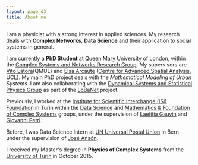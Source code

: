 ```yaml
---
layout: page_d3
title: About me
---
```


I am a physicist with a strong interest in applied sciences. My research deals with **Complex Networks**, **Data Science** and their application to social systems in general.

I am currently a **PhD Student** at Queen Mary University of London, within the [Complex Systems and Networks Research Group](http://www.maths.qmul.ac.uk/complex-systems-and-networks/complex-systems-and-networks-group). My supervisors are [Vito Latora](http://www.maths.qmul.ac.uk/~latora/)(QMUL) and [Elsa Arcaute](https://iris.ucl.ac.uk/iris/browse/profile?upi=EARCA37) ([Centre for Advanced Spatial Analysis](http://www.bartlett.ucl.ac.uk/casa), UCL). My main PhD project deals with the *Mathematical Modeling of Urban Systems*. I am also collaborating with the [Dynamical Systems and Statistical Physics Group](http://www.maths.qmul.ac.uk/dynamical-systems-and-statistical-physics-group/dynamical-systems-and-statistical-physics-group) as part of the [LoBaNet](https://iaciac.github.io/lobanet/) project.

Previously, I worked at the [Institute for Scientific Interchange (ISI) Foundation](http://www.isi.it/en/home) in Turin within the [Data Science](http://www.isi.it/en/research/data-science) and [Mathematics & Foundation of Complex Systems](http://www.isi.it/en/research/mathematics-foundation-of-complex-systems) groups, under the supervision of [Laetitia Gauvin](https://laetitiagauvin.github.io/) and [Giovanni Petri](https://lordgrilo.github.io/).

Before, I was Data Science Intern at [UN Universal Postal Union](http://www.upu.int/en.html) in Bern under the supervision of [José Ansón](https://works.bepress.com/jose_anson/). 

I received my Master's degree in **Physics of Complex Systems** from the [University of Turin](http://fisica-sc.campusnet.unito.it/do/home.pl) in October 2015.

